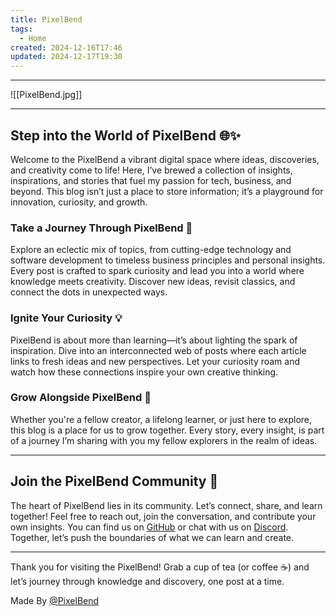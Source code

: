 ```yaml
---
title: PixelBend
tags:
  - Home
created: 2024-12-16T17:46
updated: 2024-12-17T19:30
---
```

---

![[PixelBend.jpg]]

---

## Step into the World of PixelBend 🌐✨

Welcome to the PixelBend a vibrant digital space where ideas, discoveries, and creativity come to life! Here, I’ve brewed a collection of insights, inspirations, and stories that fuel my passion for tech, business, and beyond. This blog isn’t just a place to store information; it’s a playground for innovation, curiosity, and growth.

### Take a Journey Through PixelBend 🚀

Explore an eclectic mix of topics, from cutting-edge technology and software development to timeless business principles and personal insights. Every post is crafted to spark curiosity and lead you into a world where knowledge meets creativity. Discover new ideas, revisit classics, and connect the dots in unexpected ways.

### Ignite Your Curiosity 💡

PixelBend is about more than learning—it’s about lighting the spark of inspiration. Dive into an interconnected web of posts where each article links to fresh ideas and new perspectives. Let your curiosity roam and watch how these connections inspire your own creative thinking.

### Grow Alongside PixelBend 🌱

Whether you're a fellow creator, a lifelong learner, or just here to explore, this blog is a place for us to grow together. Every story, every insight, is part of a journey I’m sharing with you my fellow explorers in the realm of ideas.

---

## Join the PixelBend Community 🤝

The heart of PixelBend lies in its community. Let’s connect, share, and learn together! Feel free to reach out, join the conversation, and contribute your own insights. You can find us on [GitHub](https://github.com/pixelbend/pixelbend-blog) or chat with us on [Discord](https://discord.gg/zG2CbDUw4e). Together, let’s push the boundaries of what we can learn and create.

---

Thank you for visiting the PixelBend! Grab a cup of tea (or coffee ☕️) and let’s journey through knowledge and discovery, one post at a time.

Made By [@PixelBend](https://github.com/pixelbend)